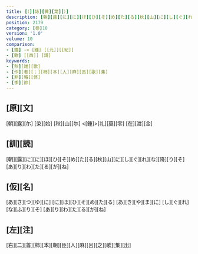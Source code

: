 ```yaml
---
title: [（][詠][黄][葉][）]
description: [朝][露][に][に][ほ][ひ][そ][め][た][る][秋][山][に][し][ぐ][れ][な][降][り][そ][あ][り][わ][た][る][が][ね]
position: 2179
category: [巻]10
version: '1.0'
volume: 10
comparison:
- [鐘] -> [鍾] [[元]][[紀]]
- [歌] [[西]] [謌]
keywords:
- [秋][雑][歌]
- [作][者][：][柿][本][人][麻][呂][歌][集]
- [非][略][体]
- [季][節]
---
```


## [原][文]

[朝][露][尓] [染][始] [秋][山][尓] <[鍾]>[礼][莫][零] [在][渡][金]

## [訓][読]

[朝][露][に][に][ほ][ひ][そ][め][た][る][秋][山][に][し][ぐ][れ][な][降][り][そ][あ][り][わ][た][る][が][ね]

## [仮][名]

[あ][さ][つ][ゆ][に] [に][ほ][ひ][そ][め][た][る] [あ][き][や][ま][に] [し][ぐ][れ][な][ふ][り][そ] [あ][り][わ][た][る][が][ね]

## [左][注]

[右][二][首][柿][本][朝][臣][人][麻][呂][之][歌][集][出]
